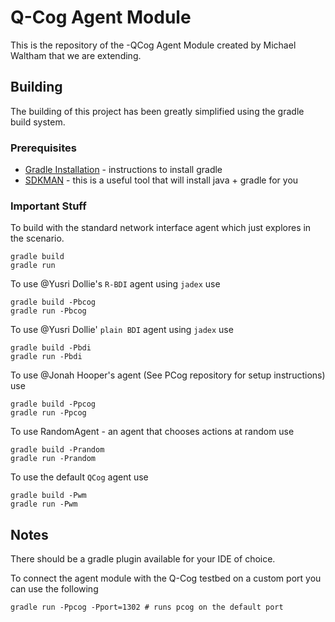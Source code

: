 # Q-Cog Agent Module
This is the repository of the -QCog Agent Module created by Michael Waltham that we are extending.

## Building
The building of this project has been greatly simplified using the gradle build system.

### Prerequisites

* [Gradle Installation](https://gradle.org/install/) - instructions to install gradle
* [SDKMAN](http://sdkman.io/) - this is a useful tool that will install java + gradle for you

### Important Stuff

To build with the standard network interface agent which just explores in the scenario.

```
gradle build
gradle run
```

To use @Yusri Dollie's `R-BDI` agent using `jadex` use

```
gradle build -Pbcog
gradle run -Pbcog
```

To use @Yusri Dollie' `plain BDI` agent using `jadex` use

```
gradle build -Pbdi
gradle run -Pbdi
```

To use @Jonah Hooper's agent (See PCog repository for setup instructions) use

```
gradle build -Ppcog
gradle run -Ppcog
```

To use RandomAgent - an agent that chooses actions at random use

```
gradle build -Prandom
gradle run -Prandom
```

To use the default `QCog` agent use

```
gradle build -Pwm
gradle run -Pwm
```



## Notes

There should be a gradle plugin available for your IDE of choice.

To connect the agent module with the Q-Cog testbed on a custom port you can use the following

```
gradle run -Ppcog -Pport=1302 # runs pcog on the default port
```
